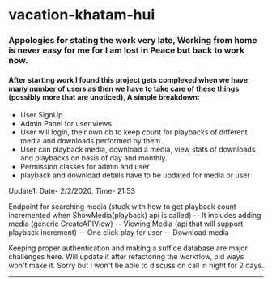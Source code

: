 # vacation-khatam-hui

### Appologies for stating the work very late, Working from home is never easy for me for I am lost in Peace but back to work now.


#### After starting work I found this project gets complexed when we have many number of users as then we have to take care of these things (possibly more that are unoticed), A simple breakdown:
* User SignUp
* Admin Panel for user views
* User will login, their own db to keep count for playbacks of different media and downloads performed by them
* User can playback media, download a media, view stats of downloads and playbacks on basis of day and monthly.
* Permission classes for admin and user
* playback and download details have to be updated for media or user

Update1:
Date- 2/2/2020, Time- 21:53

Endpoint for searching media (stuck with how to get playback count incremented when ShowMedia(playback) api is called)
-- It includes adding media (generic CreateAPIView)
-- Viewing Media (api that will support playback increment)
-- One click play for user
-- Download media

Keeping proper authentication and making a suffice database are major challenges here.
Will update it after refactoring the workflow, old ways won't make it.
Sorry but I won't be able to discuss on call in night for 2 days.



-------------------------------------------------------------------------------
